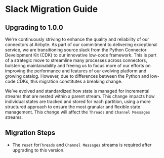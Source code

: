 # Slack Migration Guide

## Upgrading to 1.0.0

We're continuously striving to enhance the quality and reliability of our connectors at Airbyte. 
As part of our commitment to delivering exceptional service, we are transitioning source slack from the
Python Connector Development Kit (CDK) to our innovative low-code framework. 
This is part of a strategic move to streamline many processes across connectors, bolstering maintainability and 
freeing us to focus more of our efforts on improving the performance and features of our evolving platform and growing catalog.
However, due to differences between the Python and low-code CDKs, this migration constitutes a breaking change. 

We’ve evolved and standardized how state is managed for incremental streams that are nested within a parent stream. 
This change impacts how individual states are tracked and stored for each partition, using a more structured approach
to ensure the most granular and flexible state management.
This change will affect the `Threads` and `Channel Messages` streams.

## Migration Steps
* The `reset` for`Threads` and `Channel Messages` streams is required after upgrading to this version.
